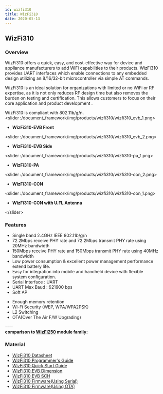 ```yaml
---
id: wizfi310
title: WizFi310
date: 2020-05-13
---
```

## WizFi310

### Overview

WizFi310 offers a quick, easy, and cost-effective way for device and
appliance manufacturers to add WiFi capabilities to their products.
WizFi310 provides UART interfaces which enable connections to any
embedded design utilizing an 8/16/32-bit microcontroller via simple AT
commands.  
  
WizFi310 is an ideal solution for organizations with limited or no WiFi
or RF expertise, as it is not only reduces RF design time but also
removes the burden on testing and certification. This allows customers
to focus on their core application and product development .  
  
WizFi310 is compliant with 802.11b/g/n.  
\<slider :/document_framework/img/products/wizfi310/wizfi310_evb_1.png>

  - **WizFi310-EVB Front**

\<slider :/document_framework/img/products/wizfi310/wizfi310_evb_2.png>

  - **WizFi310-EVB Side**

\<slider :/document_framework/img/products/wizfi310/wizfi310-pa_1.png>

  - **WizFi310-PA**

\<slider :/document_framework/img/products/wizfi310/wizfi310-con_2.png>

  - **WizFi310-CON**

\<slider :/document_framework/img/products/wizfi310/wizfi310-con_1.png>

  - **WizFi310-CON with U.FL Antenna**

\</slider\>

### Features

  - Single band 2.4GHz IEEE 802.11b/g/n
  - 72.2Mbps receive PHY rate and 72.2Mbps transmit PHY rate using 20MHz
    bandwidth
  - 150Mbps receive PHY rate and 150Mbps transmit PHY rate using 40MHz
    bandwidth
  - Low power consumption & excellent power management performance
    extend battery life.
  - Easy for integration into mobile and handheld device with flexible
    system configuration.
  - Serial Interface : UART
  - UART Max Baud : 921600 bps
  - Soft AP

<!-- end list -->
 
   * Enough memory retention
   * Wi-Fi Security (WEP, WPA/WPA2PSK)
   * L2 Switching
   * OTA(Over The Air F/W Upgrading)


  
  
\----  
**comparison to
[WizFi250](http://www.wiznet.io/product-item/wizfi250/) module
family:**
### Material 

  - [WizFi310 Datasheet](Datasheet.md)
  - [WizFi310 Programmer's Guide]()
  - [WizFi310 Quick Start Guide](Quick_Start_Guide.md)
  - [WizFi310 EVB
    Dimension]()
  - [WizFi310 EVB SCH]()
  - [WizFi310 Firmware(Using
    Serial)]()
  - [WizFi310 Firmware(Using
    OTA)]()

